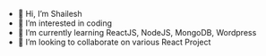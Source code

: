 - 👋 Hi, I’m Shailesh
- 👀 I’m interested in coding
- 🌱 I’m currently learning ReactJS, NodeJS, MongoDB, Wordpress
- 💞️ I’m looking to collaborate on various React Project

<!---
Mr-Shailesh/Mr-Shailesh is a ✨ special ✨ repository because its `README.md` (this file) appears on your GitHub profile.
You can click the Preview link to take a look at your changes.
--->
